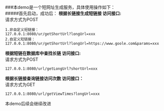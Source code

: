 ###本demo是一个短网址生成服务，具体使用操作如下：  
#####首先启动，成功后：
**根据长链接生成短链接 访问接口:**   
请求方式为POST  
  
    1.非自定义短链接：  
    127.0.0.1:8080/ur/getShortUrl?longUrl=xxx  
    2.自定义短链接：
    127.0.0.1:8080/ur/getShortUrl?longUrl=https://www.goole.com&params=xxx

**根据短链在数据库中查找长链 访问接口:**  
请求方式为POST  

    127.0.0.1:8080/url/getLongUrl?shortUrl=xxx

**根据长链接查询链接访问次数 访问接口：**  
请求方式为GET  

    127.0.0.1:8080/url/getViewTimes?longUrl=xxx

本demo后续会继续改进
